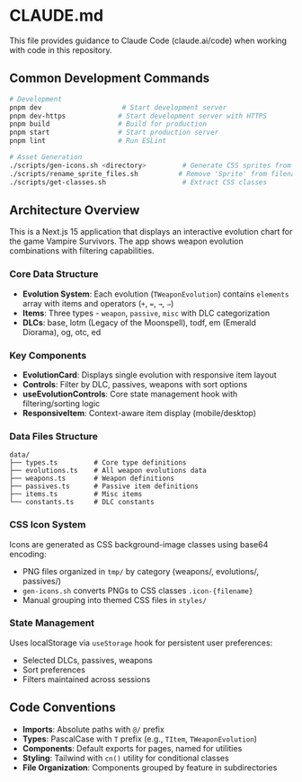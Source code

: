 # CLAUDE.md

This file provides guidance to Claude Code (claude.ai/code) when working with code in this repository.

## Common Development Commands

```bash
# Development
pnpm dev                    # Start development server
pnpm dev-https             # Start development server with HTTPS
pnpm build                 # Build for production  
pnpm start                 # Start production server
pnpm lint                  # Run ESLint

# Asset Generation
./scripts/gen-icons.sh <directory>         # Generate CSS sprites from PNG files
./scripts/rename_sprite_files.sh          # Remove 'Sprite' from filenames
./scripts/get-classes.sh                   # Extract CSS classes
```

## Architecture Overview

This is a Next.js 15 application that displays an interactive evolution chart for the game Vampire Survivors. The app shows weapon evolution combinations with filtering capabilities.

### Core Data Structure
- **Evolution System**: Each evolution (`TWeaponEvolution`) contains `elements` array with items and operators (`+`, `=`, `→`, `⇒`)
- **Items**: Three types - `weapon`, `passive`, `misc` with DLC categorization
- **DLCs**: base, lotm (Legacy of the Moonspell), todf, em (Emerald Diorama), og, otc, ed

### Key Components
- **EvolutionCard**: Displays single evolution with responsive item layout
- **Controls**: Filter by DLC, passives, weapons with sort options
- **useEvolutionControls**: Core state management hook with filtering/sorting logic
- **ResponsiveItem**: Context-aware item display (mobile/desktop)

### Data Files Structure
```
data/
├── types.ts         # Core type definitions
├── evolutions.ts    # All weapon evolutions data
├── weapons.ts       # Weapon definitions
├── passives.ts      # Passive item definitions  
├── items.ts         # Misc items
└── constants.ts     # DLC constants
```

### CSS Icon System
Icons are generated as CSS background-image classes using base64 encoding:
- PNG files organized in `tmp/` by category (weapons/, evolutions/, passives/)
- `gen-icons.sh` converts PNGs to CSS classes `.icon-{filename}`
- Manual grouping into themed CSS files in `styles/`

### State Management
Uses localStorage via `useStorage` hook for persistent user preferences:
- Selected DLCs, passives, weapons
- Sort preferences
- Filters maintained across sessions

## Code Conventions

- **Imports**: Absolute paths with `@/` prefix
- **Types**: PascalCase with `T` prefix (e.g., `TItem`, `TWeaponEvolution`)
- **Components**: Default exports for pages, named for utilities
- **Styling**: Tailwind with `cn()` utility for conditional classes
- **File Organization**: Components grouped by feature in subdirectories